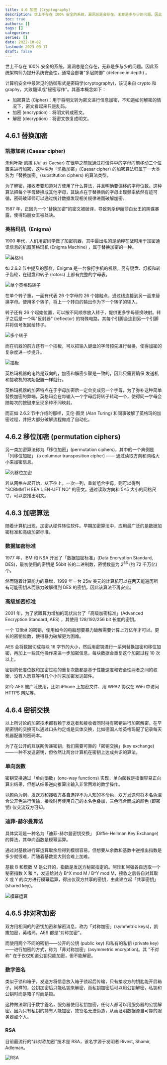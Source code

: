 ```yaml
---
title: 4.6 加密 (Cryptography)
description: 世上不存在 100% 安全的系统，漏洞总是会存在，无非是多与少的问题。因此系统架构师为提升系统安全性，通常会部署"多层防御" (defence in depth) 。
toc: true
authors: []
tags: []
categories: 
series: []
date: 2022-10-02
lastmod: 2023-09-17
draft: false
---
```

世上不存在 100% 安全的系统，漏洞总是会存在，无非是多与少的问题。因此系统架构师为提升系统安全性，通常会部署"多层防御" (defence in depth) 。

计算机安全中最常见的防御形式是密码学(cryptography)，该词来自 crypto 和 graphy，大致翻译成"秘密写作"。其基本概念如下：

- 加密算法 (Cipher)：用于将明文转为密文进行信息加密，不知道如何解密的情况下，密文看起来只是乱码。
- 加密 (encryption)：将明文转成密文。
- 解密 (decryption)：将密文恢复成明文。

## 4.6.1 替换加密

### 凯撒加密 (Caesar cipher)

朱利叶斯·凯撒 (Julius Caesar) 在很早之前就通过将信件中的字母向前移动三个位置来进行加密，这种名为「凯撒加密」(Caesar cipher) 的加密算法归属于一大类名为「替换加密」(substitution ciphers) 的算法类型。

为了解密，接收者要知道对方使用了什么算法，并且明确要偏移的字母位数。这种算法把每个字母替换成其他字母，其缺点在于替换后的字母出现频率依然有迹可循，密码破译师可以通过统计数据发现相关规律进而破解加密。

1587 年，正因为一个"替换加密"的密文被破译，导致刺杀伊丽莎白女王的阴谋暴露，使得玛丽女王被处决。

### 英格玛机（Enigma）

1900 年代，人们用密码学做了加密机器，其中最出名的是纳粹在战时用于加密通讯信息的机器英格玛机 (Enigma Machine) ，属于替换加密的一种。

![英格玛](https://zyin-1309341307.cos.ap-nanjing.myqcloud.com/note/1674742198444.png)

如 2.6.2 节中提及的那样，Enigma 是一台像打字机的机器，另有键盘、灯板和转子齿轮，在键盘和转子 (rotors) 上都有完整的字母表。

![单个英格玛转子](https://zyin-1309341307.cos.ap-nanjing.myqcloud.com/note/1674742329044.png)

在单个转子重，一面有代表 26 个字母的 26 个接触点，通过线连接到另一面来替换字母。使用多个转子，将上一个转自的输出作为下一个转子的输入。

转子还有 26 个起始位置，可以按不同顺序放入转子，提供更多字母替换映射。转子之后是一个叫"反射器" (reflector) 的特殊电路，其每个引脚会连到另一个引脚并将信号发回给转子。

![多个转子](https://zyin-1309341307.cos.ap-nanjing.myqcloud.com/note/1674742426776.png)

而在机器的前方还有一个插板，可以把输入键盘的字母预先进行替换，使得加密的复杂度进一步提升。

![插板](https://zyin-1309341307.cos.ap-nanjing.myqcloud.com/note/1674742594511.png)

英格玛机器的电路是双向的，加密和解密步骤是一致的，因此只需要确保 发送机和接收机的初始配置一样就行。

英格玛机器的加密特点在于字母加密后一定会变成另一个字母，为了弥补这种简单替换加密的弊端，英格玛会在每输入一个字母后将转子转动一个，使得同一字母会随每次的按键来呈现多种不同映射。

而正如 2.6.2 节中介绍的那样，艾伦·图灵 (Alan Turing) 和同事破解了英格玛的加密过程，并把大部分破解流程做成了自动化。

## 4.6.2 移位加密 (permutation ciphers)

另一类加密算法称为「移位加密」(permutation ciphers)，其中的一个典例是「列移位加密」 (a columnar transposition cipher) —— 通过读取方向和网格大小来加密信息。

![列移位加密](https://zyin-1309341307.cos.ap-nanjing.myqcloud.com/note/1674741468891.png)

若从网格左起开始，从下往上，一次一列，重新组合字母，则可以得到 "SCRMMTH EEA L EN-UFT NO" 的密文。通过读取方向和 5×5 大小的网格尺寸，可以逆推出明文。

## 4.6.3 加密算法

随着计算机出现，加密从硬件转往软件。早期加密算法中，应用最广泛的是数据加密标准和高级加密标准。

### 数据加密标准

1977 年，IBM 和 NSA 开发了「数据加密标准」(Data Encryption Standard, DES)，最初使用的密钥是 56bit 长的二进制数，密钥数量为 $2^{56}$ (约 72 千万亿) 个。

然而随着计算能力的暴增，1999 年一台 25w 美元的计算机可以在两天能遍历所有可能密钥从而暴力破解得到 DES 的密钥，因此该算法不再安全。

### 高级加密标准

2001 年，为了紧跟算力增加的现状出台了「高级加密标准」(Advanced Encryption Standard, AES) ，其使用 128/192/256 bit 长度的密钥。

一个 128bit 的密钥，使用如今的电脑想要暴力破解需要计算上万亿年才可以。更长的密钥位数，使得暴力破解更为困难。

AES 会将数据切成每块 16 字节的大小，然后用密钥进行一系列替换加密和移位加密，再加上一些其他操作来进一步加密信息，每块数据会重复这个加密过程 10 次以上。

密钥的长度位数和加密过程的重复次数都是基于性能速度和安全性两者之间的权衡，没有人愿意等待几个小时来加密发送邮件。

如今 AES 被广泛使用，比如 iPhone 上加密文件、用 WPA2 协议在 WiFi 中访问 HTTPS 网站等。

## 4.6.4 密钥交换

以上所讨论的加密技术都有赖于发送者和接收者同时持有密钥进行加密解密。在早期密钥的交换可以通过口头约定或是实体交换，比如德国人给英格玛配了记录每天机器配置的密码本。

为了在公开的互联网传递密钥，我们需要可靠的「密钥交换」(key exchange)——一种不发送密钥，但依然让两台计算机在密钥上达成共识的算法。

### 单向函数

密钥交换通过「单向函数」(one-way functions) 实现，单向函数是指很容易正向算出结果，但想从结果逆向推算出输入非常困难的数学操作。

以颜色为例，发送方和接收方各自选择不为人知的本命色，双方发送时将本名色混合公开色进行传输，接收时再使用自己的本名色叠加，三色混合而成的颜色 (即密钥) 仅交流双方可知。

### 迪菲-赫尔曼算法

具体实现是一种名为「迪菲-赫尔曼密钥交换」 (Diffie-Hellman Key Exchange) 的算法，其单向函数是模幂运算。

通过对基数进行幂运算取余后得到模很容易，但想要从余数和基数中逆推出指数是多少就很难，而随着基数变大则会难上加难。

基数 B 和模数 M 是公开的，指数是发送方秘密指定的。阿珍和阿强各自选取一个秘密指数 X 和 Y，发送给对方 B^X mod M /  B^Y mod M，接收之后各自对其取 X 或 Y 的次方进行模幂运算，得出仅双方共享的密钥，由此建立起「共享密钥」(shared key)。

![模幂运算](https://zyin-1309341307.cos.ap-nanjing.myqcloud.com/note/1674744752363.png)

## 4.6.5 非对称加密

双方用相同的的密钥加密和解密消息，称为「对称加密」(symmetric keys)，凯撒加密，英格玛，AES 都是"对称加密"。

而使用两个不同的密钥——公开的公钥 (public key) 和私有的私钥 (private key)——进行加密的方式，称为「非对称加密」(asymmetric encryption)。其 "不对称" 在于仅仅知道公钥只能加密，但不能解密。

### 数字签名

类似于锁和箱子，发送方将信息放入箱子锁起后传输，只有接收方的钥匙能开启箱子。同样的，公钥加密后只能私钥来解密，而私钥加密后可以用公钥解密，私钥和公钥时而是箱子时而是锁。

这种做法常用于数字签名，服务器使用私钥加密，任何人都可以用服务器的公钥解密。因为只有私钥的持有人能加密，故签名无法伪造，从而证明数据源自可靠的服务器或个人。

### RSA

目前最流行的"非对称加密"技术是 RSA，该名字源于发明者 Rivest, Shamir, Adleman。

![RSA](https://zyin-1309341307.cos.ap-nanjing.myqcloud.com/note/1674745560193.png)